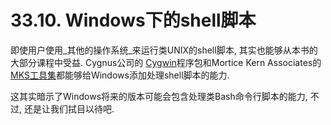 # 33.10\. Windows下的shell脚本

即使用户使用_其他的操作系统_来运行类UNIX的shell脚本, 其实也能够从本书的大部分课程中受益. Cygnus公司的 [Cygwin](http://sourceware.cygnus.com/cygwin/)程序包和Mortice Kern Associates的[MKS工具集](http://www.mkssoftware.com/)都能够给Windows添加处理shell脚本的能力.

这其实暗示了Windows将来的版本可能会包含处理类Bash命令行脚本的能力, 不过, 还是让我们拭目以待吧.